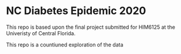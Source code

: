 # NC Diabetes Epidemic 2020
This repo is based upon the final project submitted for HIM6125 at the Univeristy of Central Florida.  

This repo is a countiuned exploration of the data
